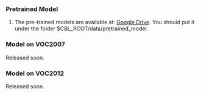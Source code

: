 ### Pretrained Model
1. The pre-trained models are available at: [Google Drive](https://drive.google.com/file/d/1b6zaoUdFP110qF4czPsosfZtwCqKcKLQ/view?usp=drive_link). You should put it under the folder $CBL_ROOT/data/pretrained_model.

### Model on VOC2007
Released soon.

### Model on VOC2012
Released soon.
